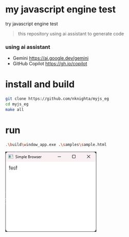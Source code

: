 # my javascript engine test

try javascript engine test

> this repository using ai assistant to generate code

### using ai assistant
- Gemini https://ai.google.dev/gemini
- GitHub Copilot https://gh.io/copilot

# install and build

```bash
git clone https://github.com/nknighta/myjs_eg
cd myjs_eg
make all
```

# run

```bash
.\build\window_app.exe .\samples\sample.html
```

![alt text](image.png)